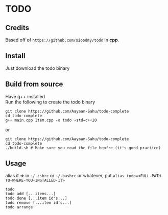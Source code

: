 # TODO

## Credits
Based off of `https://github.com/sioodmy/todo` in **cpp**.

## Install
Just download the todo binary

## Build from source
Have g++ installed \
Run the following to create the todo binary
```console
git clone https://github.com/Aayaan-Sahu/todo-complete
cd todo-complete
g++ main.cpp Item.cpp -o todo -std=c++20
```
or
```console
git clone https://github.com/Aayaan-Sahu/todo-complete
cd todo-complete
./build.sh # Make sure you read the file beofre (it's good practice)
```

## Usage
alias it => in `~/.zshrc` or `~/.bashrc` or whatever, put `alias todo=<FULL-PATH-TO-WHERE-YOU-INSTALLED-IT>`

```console
todo
todo add [...items...]
todo done [...item id's...]
todo remove [...item id's...]
todo arrange
```